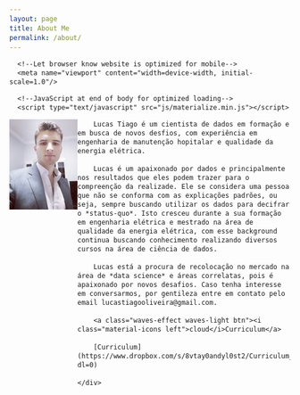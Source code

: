 ```yaml
---
layout: page
title: About Me
permalink: /about/
---
```


<html>
  <head>
      <!--Import Google Icon Font-->
      <link href="https://fonts.googleapis.com/icon?family=Material+Icons" rel="stylesheet">
      <!--Import materialize.css-->
      <link type="text/css" rel="stylesheet" href="css/materialize.min.css"  media="screen,projection"/>

      <!--Let browser know website is optimized for mobile-->
      <meta name="viewport" content="width=device-width, initial-scale=1.0"/>
  </head>

  <body>

      <!--JavaScript at end of body for optimized loading-->
      <script type="text/javascript" src="js/materialize.min.js"></script>
  </body>
</html>

<body>
	<div class="container">
		<img src="https://github.com/lucastiagooliveira/datascience/blob/master/images/perfil.jpg?raw=true" 
		alt="perfil" style="float: left" />

		Lucas Tiago é um cientista de dados em formação e em busca de novos desfios, com experiência em engenharia de manutenção hopitalar e qualidade da energia elétrica.

		Lucas é um apaixonado por dados e principalmente nos resultados que eles podem trazer para o compreenção da realizade. Ele se considera uma pessoa que não se conforma com as explicações padrões, ou seja, sempre buscando utilizar os dados para decifrar o *status-quo*. Isto cresceu durante a sua formação em engenharia elétrica e mestrado na área de qualidade da energia elétrica, com esse background continua buscando conhecimento realizando diversos cursos na área de ciência de dados.

		Lucas está a procura de recolocação no mercado na área de *data science* e áreas correlatas, pois é apaixonado por novos desafios. Caso tenha interesse em conversarmos, por gentileza entre em contato pelo email lucastiagooliveira@gmail.com.

		<a class="waves-effect waves-light btn"><i class="material-icons left">cloud</i>Curriculum</a>

		[Curriculum](https://www.dropbox.com/s/8vtay0andyl0st2/Curriculum_Lucas_Tiago_2020_dados.pdf?dl=0)

	</div>
</body>
